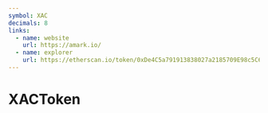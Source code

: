 ```yaml
---
symbol: XAC
decimals: 8
links:
  - name: website
    url: https://amark.io/
  - name: explorer
    url: https://etherscan.io/token/0xDe4C5a791913838027a2185709E98c5C6027EA63
---
```


# XACToken
